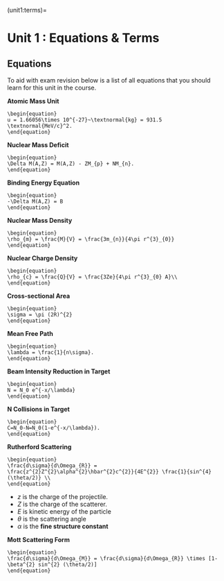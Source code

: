 (unit1:terms)=
# Unit 1 : Equations & Terms

## Equations
To aid with exam revision below is a list of all equations that you should learn for this unit in the course.

**Atomic Mass Unit**
```{math}
\begin{equation}
u = 1.66056\times 10^{-27}~\textnormal{kg} = 931.5 \textnormal{MeV/c}^2.
\end{equation}
```

**Nuclear Mass Deficit**
```{math}
\begin{equation}
\Delta M(A,Z) = M(A,Z) - ZM_{p} + NM_{n}.
\end{equation}
```

**Binding Energy Equation**
```{math}
\begin{equation}
-\Delta M(A,Z) = B
\end{equation}
```

**Nuclear Mass Density**
```{math}
\begin{equation}
\rho_{m} = \frac{M}{V} = \frac{3m_{n}}{4\pi r^{3}_{0}}
\end{equation}
```

**Nuclear Charge Density**
```{math}
\begin{equation}
\rho_{c} = \frac{Q}{V} = \frac{3Ze}{4\pi r^{3}_{0} A}\\
\end{equation}
```

**Cross-sectional Area**
```{math}
\begin{equation}
\sigma = \pi (2R)^{2}
\end{equation}
```

**Mean Free Path**
```{math}
\begin{equation}
\lambda = \frac{1}{n\sigma}.
\end{equation}
```

**Beam Intensity Reduction in Target**
```{math}
\begin{equation}
N = N_0 e^{-x/\lambda}
\end{equation}
```

**N Collisions in Target**
```{math}
\begin{equation}
C=N_0-N=N_0(1-e^{-x/\lambda}).
\end{equation}
```

**Rutherford Scattering**
```{math}
\begin{equation}
\frac{d\sigma}{d\Omega_{R}} = \frac{z^{2}Z^{2}\alpha^{2}\hbar^{2}c^{2}}{4E^{2}} \frac{1}{sin^{4}(\theta/2)} \\
\end{equation}
```
- $z$ is the charge of the projectile.
- $Z$ is the charge of the scatterer.
- $E$ is kinetic energy of the particle
- $\theta$ is the scattering angle
- $\alpha$ is the **fine structure constant**

**Mott Scattering Form**
```{math}
\begin{equation}
\frac{d\sigma}{d\Omega_{M}} = \frac{d\sigma}{d\Omega_{R}} \times [1-\beta^{2} sin^{2} (\theta/2)]
\end{equation}
```
